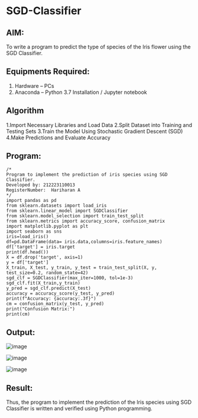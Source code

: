 # SGD-Classifier
## AIM:
To write a program to predict the type of species of the Iris flower using the SGD Classifier.

## Equipments Required:
1. Hardware – PCs
2. Anaconda – Python 3.7 Installation / Jupyter notebook

## Algorithm
1.Import Necessary Libraries and Load Data
2.Split Dataset into Training and Testing Sets
3.Train the Model Using Stochastic Gradient Descent (SGD)
4.Make Predictions and Evaluate Accuracy 

## Program:
```
/*
Program to implement the prediction of iris species using SGD Classifier.
Developed by: 212223110013
RegisterNumber:  Hariharan A
*/
import pandas as pd
from sklearn.datasets import load_iris
from sklearn.linear_model import SGDClassifier
from sklearn.model_selection import train_test_split
from sklearn.metrics import accuracy_score, confusion_matrix
import matplotlib.pyplot as plt
import seaborn as sns
iris=load_iris()
df=pd.DataFrame(data= iris.data,columns=iris.feature_names)
df['target'] = iris.target
print(df.head())
X = df.drop('target', axis=1)
y = df['target']
X_train, X_test, y_train, y_test = train_test_split(X, y, test_size=0.2, random_state=42)
sgd_clf = SGDClassifier(max_iter=1000, tol=1e-3)
sgd_clf.fit(X_train,y_train)
y_pred = sgd_clf.predict(X_test)
accuracy = accuracy_score(y_test, y_pred)
print(f"Accuracy: {accuracy:.3f}")
cm = confusion_matrix(y_test, y_pred)
print("Confusion Matrix:")
print(cm)
```

## Output:

![image](https://github.com/user-attachments/assets/3c6e4f30-d123-4903-9a49-2f42d5fa59ba)

![image](https://github.com/user-attachments/assets/41d9ecc9-f9d7-4a3f-b04e-32bf05c8e67c)

![image](https://github.com/user-attachments/assets/29d93cff-2751-4078-93f3-5510e090110b)


## Result:
Thus, the program to implement the prediction of the Iris species using SGD Classifier is written and verified using Python programming.

